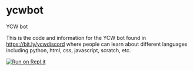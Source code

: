 # ycwbot
YCW bot

This is the code and information for the YCW bot found in https://bit.ly/ycwdiscord where people can learn about different languages including python, html, css, javascript, scratch, etc.

[![Run on Repl.it](https://repl.it/badge/github/Salif500/ycwbot)](https://repl.it/github/Salif500/ycwbot)